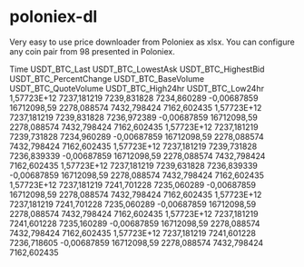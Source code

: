 # poloniex-dl

Very easy to use price downloader from Poloniex as xlsx. You can configure any coin pair  from 98 presented in Poloniex.

Time	USDT_BTC_Last	USDT_BTC_LowestAsk	USDT_BTC_HighestBid	USDT_BTC_PercentChange	USDT_BTC_BaseVolume	USDT_BTC_QuoteVolume	USDT_BTC_High24hr	USDT_BTC_Low24hr
1,57723E+12	7237,181219	7239,831828	7234,860289	-0,00687859	16712098,59	2278,088574	7432,798424	7162,602435
1,57723E+12	7237,181219	7239,831828	7236,972389	-0,00687859	16712098,59	2278,088574	7432,798424	7162,602435
1,57723E+12	7237,181219	7239,731828	7234,960289	-0,00687859	16712098,59	2278,088574	7432,798424	7162,602435
1,57723E+12	7237,181219	7239,731828	7236,839339	-0,00687859	16712098,59	2278,088574	7432,798424	7162,602435
1,57723E+12	7237,181219	7239,631828	7236,839339	-0,00687859	16712098,59	2278,088574	7432,798424	7162,602435
1,57723E+12	7237,181219	7241,701228	7235,060289	-0,00687859	16712098,59	2278,088574	7432,798424	7162,602435
1,57723E+12	7237,181219	7241,701228	7235,060289	-0,00687859	16712098,59	2278,088574	7432,798424	7162,602435
1,57723E+12	7237,181219	7241,601228	7235,160289	-0,00687859	16712098,59	2278,088574	7432,798424	7162,602435
1,57723E+12	7237,181219	7241,601228	7236,718605	-0,00687859	16712098,59	2278,088574	7432,798424	7162,602435
